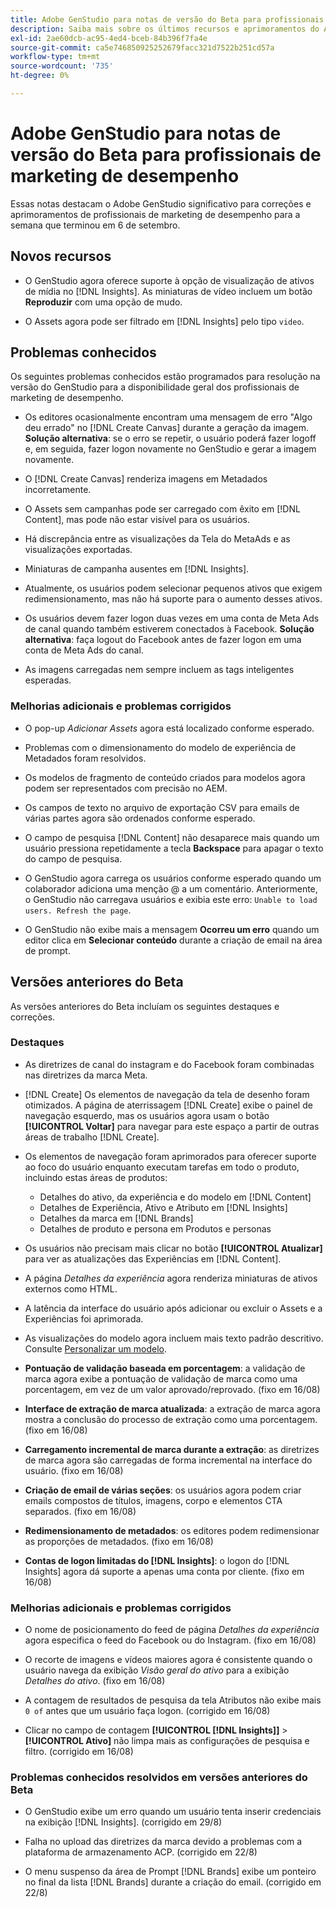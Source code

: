 ```yaml
---
title: Adobe GenStudio para notas de versão do Beta para profissionais de marketing de desempenho
description: Saiba mais sobre os últimos recursos e aprimoramentos do Adobe GenStudio para profissionais de marketing de desempenho.
exl-id: 2ae60dcb-ac95-4ed4-bceb-84b396f7fa4e
source-git-commit: ca5e746850925252679facc321d7522b251cd57a
workflow-type: tm+mt
source-wordcount: '735'
ht-degree: 0%

---
```


# Adobe GenStudio para notas de versão do Beta para profissionais de marketing de desempenho

Essas notas destacam o Adobe GenStudio significativo para correções e aprimoramentos de profissionais de marketing de desempenho para a semana que terminou em 6 de setembro.

## Novos recursos

* O GenStudio agora oferece suporte à opção de visualização de ativos de mídia no [!DNL Insights]. As miniaturas de vídeo incluem um botão **Reproduzir** com uma opção de mudo. <!-- GS-4398 -->

* O Assets agora pode ser filtrado em [!DNL Insights] pelo tipo `video`. <!-- GS-4398 -->

## Problemas conhecidos

Os seguintes problemas conhecidos estão programados para resolução na versão do GenStudio para a disponibilidade geral dos profissionais de marketing de desempenho.

* Os editores ocasionalmente encontram uma mensagem de erro &quot;Algo deu errado&quot; no [!DNL Create Canvas] durante a geração da imagem. **Solução alternativa**: se o erro se repetir, o usuário poderá fazer logoff e, em seguida, fazer logon novamente no GenStudio e gerar a imagem novamente.  <!-- GS-4813 -->

* O [!DNL Create Canvas] renderiza imagens em Metadados incorretamente. <!-- GS-4864 -->

* O Assets sem campanhas pode ser carregado com êxito em [!DNL Content], mas pode não estar visível para os usuários. <!-- GS-4815 -->

* Há discrepância entre as visualizações da Tela do MetaAds e as visualizações exportadas. <!-- GS-4492 4401 -->

* Miniaturas de campanha ausentes em [!DNL Insights]. <!-- GS-4648 -->

* Atualmente, os usuários podem selecionar pequenos ativos que exigem redimensionamento, mas não há suporte para o aumento desses ativos. <!-- GS-3131 -->

* Os usuários devem fazer logon duas vezes em uma conta de Meta Ads de canal quando também estiverem conectados à Facebook. **Solução alternativa**: faça logout do Facebook antes de fazer logon em uma conta de Meta Ads do canal.

* As imagens carregadas nem sempre incluem as tags inteligentes esperadas. <!-- GS-4856 -->

### Melhorias adicionais e problemas corrigidos

* O pop-up _Adicionar Assets_ agora está localizado conforme esperado. <!-- GS-3834 -->

* Problemas com o dimensionamento do modelo de experiência de Metadados foram resolvidos. <!-- GS-4174 -->

* Os modelos de fragmento de conteúdo criados para modelos agora podem ser representados com precisão no AEM. <!-- GS-4716 -->

* Os campos de texto no arquivo de exportação CSV para emails de várias partes agora são ordenados conforme esperado. <!-- GS-4013 -->

* O campo de pesquisa [!DNL Content] não desaparece mais quando um usuário pressiona repetidamente a tecla **Backspace** para apagar o texto do campo de pesquisa.  <!-- GS-4543 -->

* O GenStudio agora carrega os usuários conforme esperado quando um colaborador adiciona uma menção @ a um comentário. Anteriormente, o GenStudio não carregava usuários e exibia este erro: `Unable to load users. Refresh the page`. <!-- GS-4113 -->

* O GenStudio não exibe mais a mensagem **Ocorreu um erro** quando um editor clica em **Selecionar conteúdo** durante a criação de email na área de prompt. <!-- GS-4879 -->

## Versões anteriores do Beta

As versões anteriores do Beta incluíam os seguintes destaques e correções.

### Destaques

* As diretrizes de canal do instagram e do Facebook foram combinadas nas diretrizes da marca Meta.

* [!DNL Create] Os elementos de navegação da tela de desenho foram otimizados. A página de aterrissagem [!DNL Create] exibe o painel de navegação esquerdo, mas os usuários agora usam o botão **[!UICONTROL Voltar]** para navegar para este espaço a partir de outras áreas de trabalho [!DNL Create].

* Os elementos de navegação foram aprimorados para oferecer suporte ao foco do usuário enquanto executam tarefas em todo o produto, incluindo estas áreas de produtos:

   * Detalhes do ativo, da experiência e do modelo em [!DNL Content]
   * Detalhes de Experiência, Ativo e Atributo em [!DNL Insights]
   * Detalhes da marca em [!DNL Brands]
   * Detalhes de produto e persona em Produtos e personas

* Os usuários não precisam mais clicar no botão **[!UICONTROL Atualizar]** para ver as atualizações das Experiências em [!DNL Content].

* A página _Detalhes da experiência_ agora renderiza miniaturas de ativos externos como HTML.

* A latência da interface do usuário após adicionar ou excluir o Assets e a Experiências foi aprimorada.

* As visualizações do modelo agora incluem mais texto padrão descritivo. Consulte [Personalizar um modelo](https://experienceleague.adobe.com/en/docs/genstudio/user-guide/content/templates/customize-template#template-preview).

* **Pontuação de validação baseada em porcentagem**: a validação de marca agora exibe a pontuação de validação de marca como uma porcentagem, em vez de um valor aprovado/reprovado. (fixo em 16/08)

* **Interface de extração de marca atualizada**: a extração de marca agora mostra a conclusão do processo de extração como uma porcentagem. (fixo em 16/08)

* **Carregamento incremental de marca durante a extração**: as diretrizes de marca agora são carregadas de forma incremental na interface do usuário. (fixo em 16/08)

* **Criação de email de várias seções**: os usuários agora podem criar emails compostos de títulos, imagens, corpo e elementos CTA separados. (fixo em 16/08)

* **Redimensionamento de metadados**: os editores podem redimensionar as proporções de metadados. (fixo em 16/08)

* **Contas de logon limitadas do [!DNL Insights]**: o logon do [!DNL Insights] agora dá suporte a apenas uma conta por cliente. (fixo em 16/08)

### Melhorias adicionais e problemas corrigidos

* O nome de posicionamento do feed de página _Detalhes da experiência_ agora especifica o feed do Facebook ou do Instagram. (fixo em 16/08)

* O recorte de imagens e vídeos maiores agora é consistente quando o usuário navega da exibição _Visão geral do ativo_ para a exibição _Detalhes do ativo_. (fixo em 16/08)

* A contagem de resultados de pesquisa da tela Atributos não exibe mais `0 of` antes que um usuário faça logon. (corrigido em 16/08) <!-- GS-3665 -->

* Clicar no campo de contagem **[!UICONTROL [!DNL Insights]]** > **[!UICONTROL Ativo]** não limpa mais as configurações de pesquisa e filtro. (corrigido em 16/08) <!-- GS-3476 -->

### Problemas conhecidos resolvidos em versões anteriores do Beta

* O GenStudio exibe um erro quando um usuário tenta inserir credenciais na exibição [!DNL Insights]. (corrigido em 29/8) <!-- GS-4689 -->

* Falha no upload das diretrizes da marca devido a problemas com a plataforma de armazenamento ACP. (corrigido em 22/8) <!-- GS-4369 -->

* O menu suspenso da área de Prompt [!DNL Brands] exibe um ponteiro no final da lista [!DNL Brands] durante a criação do email. (corrigido em 22/8) <!-- GS-4077 -->
